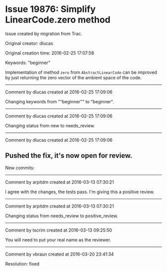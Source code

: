 # Issue 19876: Simplify LinearCode.zero method

Issue created by migration from Trac.

Original creator: dlucas

Original creation time: 2016-02-25 17:07:58

Keywords: "beginner"

Implementation of method `zero` from `AbstractLinearCode` can be improved by just returning the zero vector of the ambient space of the code.


---

Comment by dlucas created at 2016-02-25 17:09:06

Changing keywords from ""beginner"" to "beginner".


---

Comment by dlucas created at 2016-02-25 17:09:06

Changing status from new to needs_review.


---

Comment by dlucas created at 2016-02-25 17:09:06

Pushed the fix, it's now open for review.
----
New commits:


---

Comment by arpitdm created at 2016-03-13 07:30:21

I agree with the changes, the tests pass. I'm giving this a positive review.


---

Comment by arpitdm created at 2016-03-13 07:30:21

Changing status from needs_review to positive_review.


---

Comment by tscrim created at 2016-03-13 09:25:50

You will need to put your real name as the reviewer.


---

Comment by vbraun created at 2016-03-20 23:41:34

Resolution: fixed
